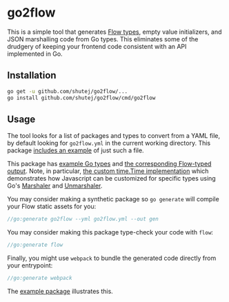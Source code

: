 # go2flow

This is a simple tool that generates [Flow types](http://flowtype.org/), empty
value initializers, and JSON marshalling code from Go types.  This eliminates
some of the drudgery of keeping your frontend code consistent with an API
implemented in Go.

## Installation

```sh
go get -u github.com/shutej/go2flow/...
go install github.com/shutej/go2flow/cmd/go2flow
```

## Usage

The tool looks for a list of packages and types to convert from a YAML file, by
default looking for `go2flow.yml` in the current working directory.  This
package [includes an example](example/go2flow.yml) of just such a file.

This package has [example Go types](example/example.go) and
[the corresponding Flow-typed output](example/gen/).  Note, in particular,
[the custom time.Time implementation](example/gen/time_Time.js) which
demonstrates how Javascript can be customized for specific types using Go's
[Marshaler](http://golang.org/pkg/encoding/json/#Marshaler) and
[Unmarshaler](http://golang.org/pkg/encoding/json/#Unmarshaler).

You may consider making a synthetic package so `go generate` will compile your
Flow static assets for you:

```go
//go:generate go2flow --yml go2flow.yml --out gen
```

You may consider making this package type-check your code with `flow`:

```go
//go:generate flow
```

Finally, you might use `webpack` to bundle the generated code directly from
your entrypoint:

```go
//go:generate webpack
```

The [example package](example/example.go) illustrates this.